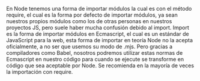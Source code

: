En Node tenemos una forma de importar módulos la cual es con el método require, el cual es la forma por defecto de importar módulos, ya sean nuestros propios módulos como los de otras personas en nuestros proyectos JS, pero suele haber mucha confusión debido al import. Import es la forma de importar módulos en Ecmascript, el cual es un estándar de JavaScript para la web, esta forma de importar en teoría Node no la acepta oficialmente, a no ser que usemos su modo de .mjs. Pero gracias a compiladores como Babel, nosotros podremos utilizar estas normas de Ecmascript en nuestro código para cuando se ejecute se transforme en código que sea aceptable por Node. Se recomienda en la mayoría de veces la importación con require.
